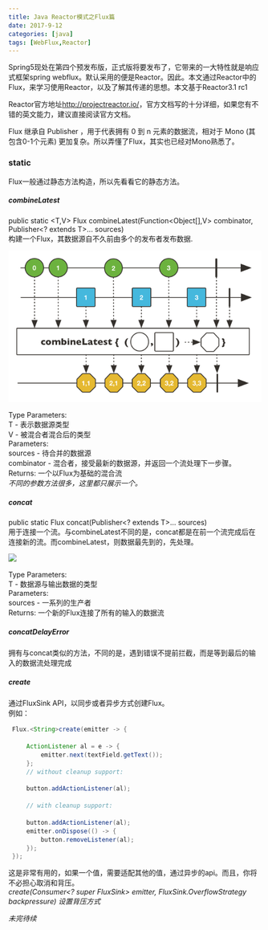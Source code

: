 ```yaml
---
title: Java Reactor模式之Flux篇
date: 2017-9-12
categories: [java]
tags: [WebFlux,Reactor]
---
```


Spring5现处在第四个预发布版，正式版将要发布了，它带来的一大特性就是响应式框架spring webflux。默认采用的便是Reactor。因此。本文通过Reactor中的Flux，来学习使用Reactor，以及了解其传递的思想。本文基于Reactor3.1 rc1    

Reactor官方地址<http://projectreactor.io/>，官方文档写的十分详细，如果您有不错的英文能力，建议直接阅读官方文档。  

<!-- more -->

Flux<T> 继承自 Publisher<T> ，用于代表拥有 0 到 n 元素的数据流，相对于 Mono<T> (其包含0-1个元素) 更加复杂。所以弄懂了Flux，其实也已经对Mono熟悉了。  

### static
Flux一般通过静态方法构造，所以先看看它的静态方法。

##### combineLatest

public static <T,V> Flux<V> combineLatest(Function<Object[],V> combinator, Publisher<? extends T>... sources)  
构建一个Flux，其数据源自不久前由多个的发布者发布数据.

![](https://raw.githubusercontent.com/reactor/reactor-core/v3.1.0.RC1/src/docs/marble/combinelatest.png)  

Type Parameters:  
T - 表示数据源类型  
V - 被混合者混合后的类型  
Parameters:   
sources - 待合并的数据源  
combinator - 混合者，接受最新的数据源，并返回一个流处理下一步骤。
Returns:  一个以Flux为基础的混合流  
*不同的参数方法很多，这里都只展示一个。*  

##### concat
public static <T> Flux<T> concat(Publisher<? extends T>... sources)  
用于连接一个流。与combineLatest不同的是，concat都是在前一个流完成后在连接新的流。而combineLatest，则数据最先到的，先处理。  

![](https://raw.githubusercontent.com/reactor/reactor-core/v3.1.0.RC1/src/docs/marble/concat.png)  

Type Parameters:   
T - 数据源与输出数据的类型  
Parameters:  
sources - 一系列的生产者  
Returns:  一个新的Flux连接了所有的输入的数据流  

##### concatDelayError
拥有与concat类似的方法，不同的是，遇到错误不提前拦截，而是等到最后的输入的数据流处理完成

##### create
通过FluxSink API，以同步或者异步方式创建Flux。  
例如：  
```java
 Flux.<String>create(emitter -> {

     ActionListener al = e -> {
         emitter.next(textField.getText());
     };
     // without cleanup support:

     button.addActionListener(al);

     // with cleanup support:

     button.addActionListener(al);
     emitter.onDispose(() -> {
         button.removeListener(al);
     });
 });
```
这是非常有用的，如果一个值，需要适配其他的值，通过异步的api。而且，你将不必担心取消和背压。  
*create(Consumer<? super FluxSink<T>> emitter, FluxSink.OverflowStrategy backpressure) 设置背压方式*  



*未完待续*